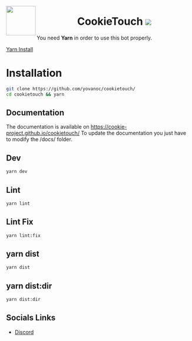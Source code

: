 <a href="#"><img src="https://image.ibb.co/j8rmqJ/icon.png" align="left" height="80" width="80"></a>
<center>
	<h1>
    CookieTouch <a href="https://travis-ci.org/yovanoc/cookietouch">
    <img src="https://travis-ci.org/yovanoc/cookietouch.svg?branch=master">
  </a>
  </h1>
</center>

You need **Yarn** in order to use this bot properly.

[Yarn Install](https://yarnpkg.com/lang/en/docs/install/)

# Installation

```bash
git clone https://github.com/yovanoc/cookietouch/
cd cookietouch && yarn
```

## Documentation

The documentation is available on https://cookie-project.github.io/cookietouch/
To update the documentation you just have to modify the /docs/ folder.

## Dev

```bash En mod Dev
yarn dev
```

## Lint

```bash
yarn lint
```

## Lint Fix

```bash
yarn lint:fix
```

## yarn dist

```bash
yarn dist
```

## yarn dist:dir

```bash
yarn dist:dir
```

## Socials Links

- [Discord](https://discord.gg/swU74Fm)
